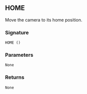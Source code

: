 ## HOME

Move the camera to its home position.


### Signature

`HOME ()`


### Parameters

`None`


### Returns

`None`
